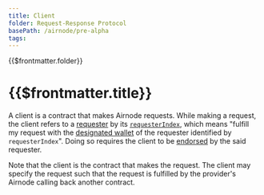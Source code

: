 ```yaml
---
title: Client
folder: Request-Response Protocol
basePath: /airnode/pre-alpha
tags:
---
```


<TitleSpan>{{$frontmatter.folder}}</TitleSpan>

# {{$frontmatter.title}}
<VersionWarning/>
<TocHeader />
<TOC class="table-of-contents" :include-level="[2,3]" />

A client is a contract that makes Airnode requests.
While making a request, the client refers to a [requester](requester.md) by its [`requesterIndex`](requester.md#requesterindex), which means "fulfill my request with the [designated wallet](designated-wallet.md) of the requester identified by `requesterIndex`".
Doing so requires the client to be [endorsed](endorsement.md) by the said requester.

Note that the client is the contract that makes the request.
The client may specify the request such that the request is fulfilled by the provider's Airnode calling back another contract.
